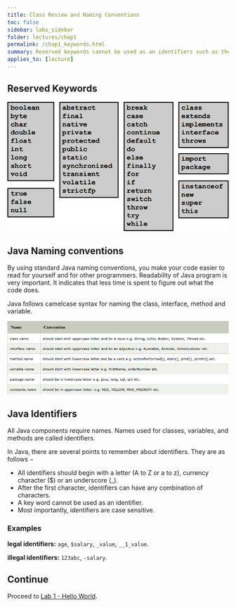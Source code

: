 ```yaml
---
title: Class Review and Naming Conventions
toc: false
sidebar: labs_sidebar
folder: lectures/chap1
permalink: /chap1_keywords.html
summary: Reserved keywords cannot be used as an identifiers such as the name of a variable, function, or label.
applies_to: [lecture]
---
```


## Reserved Keywords

![](./images/lectures/chap1/keywords.png)

## Java Naming conventions

By using standard Java naming conventions, you make your code easier to read for yourself and for other programmers. Readability of Java program is very important. It indicates that less time is spent to figure out what the code does. 

Java follows camelcase syntax for naming the class, interface, method and variable.

![](./images/lectures/chap1/naming.png)

## Java Identifiers

All Java components require names. Names used for classes, variables, and methods are called identifiers.

In Java, there are several points to remember about identifiers. They are as follows −

+ All identifiers should begin with a letter (A to Z or a to z), currency character ($) or an underscore (_).
+ After the first character, identifiers can have any combination of characters.
+ A key word cannot be used as an identifier.
+ Most importantly, identifiers are case sensitive.

### Examples

**legal identifiers:**  `age`, `$salary`, `_value`, `__1_value`.

**illegal identifiers:**  `123abc`, `-salary`.


## Continue

Proceed to [Lab 1 - Hello World](lab1_overview.html).

